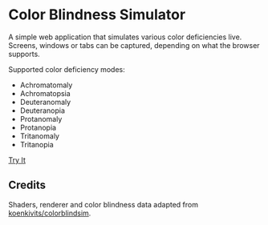 # Color Blindness Simulator

A simple web application that simulates various color deficiencies live. Screens, windows or tabs can be captured, depending on what the browser supports. 

Supported color deficiency modes:

- Achromatomaly
- Achromatopsia
- Deuteranomaly
- Deuteranopia
- Protanomaly
- Protanopia
- Tritanomaly
- Tritanopia

[Try It](https://brunnerh.github.io/color-blindness-simulator/)

## Credits

Shaders, renderer and color blindness data adapted from [koenkivits/colorblindsim](https://github.com/koenkivits/colorblindsim).